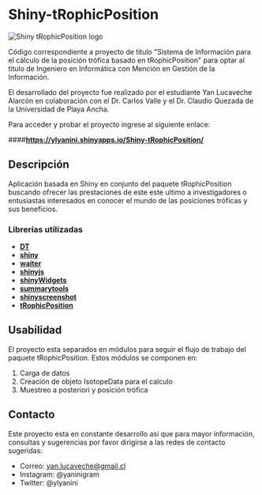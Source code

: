 
# Shiny-tRophicPosition

![Shiny  tRophicPosition logo](https://raw.githubusercontent.com/ylyanini/Shiny-tRophicPosition/main/www/img/logo2.png)

Código correspondiente a proyecto de titulo "Sistema de Información para el cálculo de la posición trófica basado en tRophicPosition"
para optar al titulo de Ingeniero en Informática con Mención en Gestión de la Información.

El desarrollado del proyecto fue realizado por el estudiante Yan Lucaveche Alarcón en colaboración con el Dr. Carlos Valle y el Dr. Claudio Quezada de la Universidad de Playa Ancha.

Para acceder y probar el proyecto ingrese al siguiente enlace:

####**https://ylyanini.shinyapps.io/Shiny-tRophicPosition/**

## Descripción

Aplicación basada en Shiny en conjunto del paquete tRophicPosition buscando ofrecer las prestaciones de este este ultimo a investigadores o entusiastas interesados en conocer el mundo de las posiciones tróficas y sus beneficios. 

### Librerías utilizadas
- [**DT**](https://github.com/rstudio/DT)
- [**shiny**](https://github.com/rstudio/shiny)
- [**waiter**](https://github.com/JohnCoene/waiter)
- [**shinyjs**](https://github.com/daattali/shinyjs)
- [**shinyWidgets**](https://github.com/dreamRs/shinyWidgets)
- [**summarytools**](https://github.com/dcomtois/summarytools)
- [**shinyscreenshot**](https://github.com/daattali/shinyscreenshot)
- [**tRophicPosition**](https://github.com/clquezada/tRophicPosition)

## Usabilidad 
El proyecto esta separados en módulos para seguir el flujo de trabajo del paquete tRophicPosition.
Estos módulos se componen en:

1) Carga de datos
2) Creación de objeto IsotopeData para el calculo
2) Muestreo a posteriori y posición trófica

## Contacto

Este proyecto esta en constante desarrollo así que para mayor información, consultas y sugerencias por favor dirigirse a las redes de contacto sugeridas:

 - Correo: yan.lucaveche@gmail.cl  
 - Instagram: @yaninigram  
 - Twitter: @ylyanini
